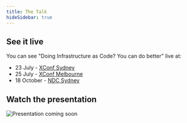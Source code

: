 ```yaml
---
title: The Talk
hideSidebar: true
---
```


## See it live
You can see "Doing Infrastructure as Code? You can do better" live at:

* 23 July - [XConf Sydney](https://www.thoughtworks.com/xconf-au-2019)
* 25 July - [XConf Melbourne](https://www.thoughtworks.com/xconf-au-2019)
* 18 October - [NDC Sydney](https://ndcsydney.com/speakers/)

## Watch the presentation
![Presentation coming soon](/images/comingsoon.jpg)